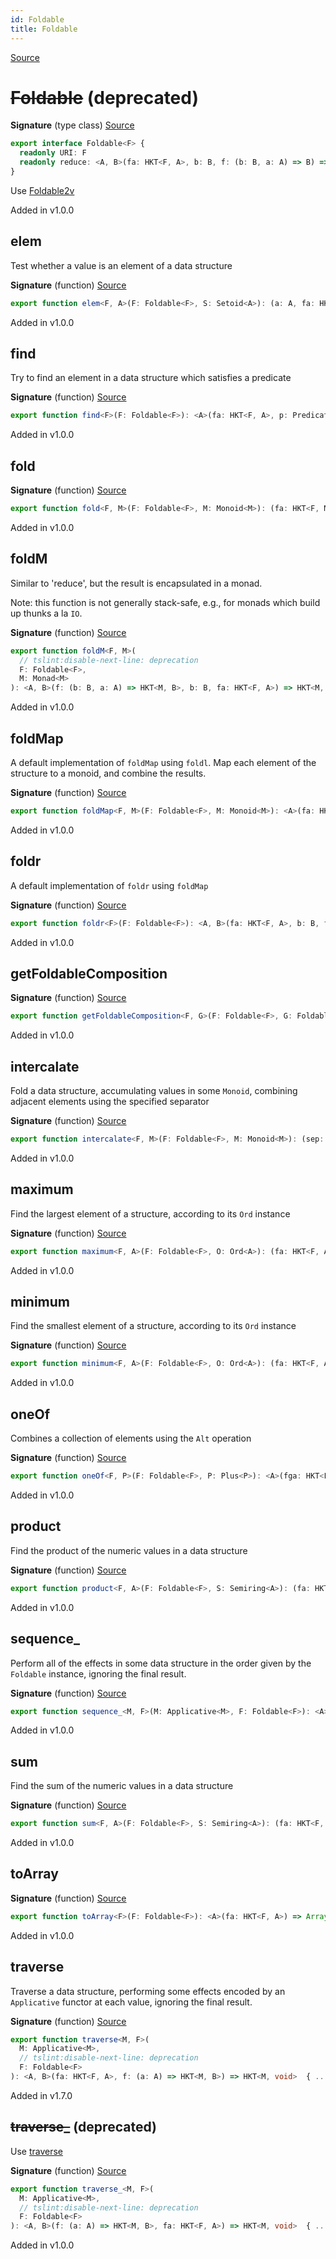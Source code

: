 ```yaml
---
id: Foldable
title: Foldable
---
```


[Source](https://github.com/gcanti/fp-ts/blob/master/src/Foldable.ts)

# ~~Foldable~~ (deprecated)

**Signature** (type class) [Source](https://github.com/gcanti/fp-ts/blob/master/src/Foldable.ts#L19-L22)

```ts
export interface Foldable<F> {
  readonly URI: F
  readonly reduce: <A, B>(fa: HKT<F, A>, b: B, f: (b: B, a: A) => B) => B
}
```

Use [Foldable2v](./Foldable2v.md)

Added in v1.0.0

## elem

Test whether a value is an element of a data structure

**Signature** (function) [Source](https://github.com/gcanti/fp-ts/blob/master/src/Foldable.ts#L423-L425)

```ts
export function elem<F, A>(F: Foldable<F>, S: Setoid<A>): (a: A, fa: HKT<F, A>) => boolean  { ... }
```

Added in v1.0.0

## find

Try to find an element in a data structure which satisfies a predicate

**Signature** (function) [Source](https://github.com/gcanti/fp-ts/blob/master/src/Foldable.ts#L442-L451)

```ts
export function find<F>(F: Foldable<F>): <A>(fa: HKT<F, A>, p: Predicate<A>) => Option<A>  { ... }
```

Added in v1.0.0

## fold

**Signature** (function) [Source](https://github.com/gcanti/fp-ts/blob/master/src/Foldable.ts#L189-L191)

```ts
export function fold<F, M>(F: Foldable<F>, M: Monoid<M>): (fa: HKT<F, M>) => M  { ... }
```

Added in v1.0.0

## foldM

Similar to 'reduce', but the result is encapsulated in a monad.

Note: this function is not generally stack-safe, e.g., for monads which build up thunks a la `IO`.

**Signature** (function) [Source](https://github.com/gcanti/fp-ts/blob/master/src/Foldable.ts#L225-L231)

```ts
export function foldM<F, M>(
  // tslint:disable-next-line: deprecation
  F: Foldable<F>,
  M: Monad<M>
): <A, B>(f: (b: B, a: A) => HKT<M, B>, b: B, fa: HKT<F, A>) => HKT<M, B>  { ... }
```

Added in v1.0.0

## foldMap

A default implementation of `foldMap` using `foldl`.
Map each element of the structure to a monoid, and combine the results.

**Signature** (function) [Source](https://github.com/gcanti/fp-ts/blob/master/src/Foldable.ts#L150-L152)

```ts
export function foldMap<F, M>(F: Foldable<F>, M: Monoid<M>): <A>(fa: HKT<F, A>, f: (a: A) => M) => M  { ... }
```

Added in v1.0.0

## foldr

A default implementation of `foldr` using `foldMap`

**Signature** (function) [Source](https://github.com/gcanti/fp-ts/blob/master/src/Foldable.ts#L173-L176)

```ts
export function foldr<F>(F: Foldable<F>): <A, B>(fa: HKT<F, A>, b: B, f: (a: A, b: B) => B) => B  { ... }
```

Added in v1.0.0

## getFoldableComposition

**Signature** (function) [Source](https://github.com/gcanti/fp-ts/blob/master/src/Foldable.ts#L118-L122)

```ts
export function getFoldableComposition<F, G>(F: Foldable<F>, G: Foldable<G>): FoldableComposition<F, G>  { ... }
```

Added in v1.0.0

## intercalate

Fold a data structure, accumulating values in some `Monoid`, combining adjacent elements using the specified separator

**Signature** (function) [Source](https://github.com/gcanti/fp-ts/blob/master/src/Foldable.ts#L364-L371)

```ts
export function intercalate<F, M>(F: Foldable<F>, M: Monoid<M>): (sep: M) => (fm: HKT<F, M>) => M  { ... }
```

Added in v1.0.0

## maximum

Find the largest element of a structure, according to its `Ord` instance

**Signature** (function) [Source](https://github.com/gcanti/fp-ts/blob/master/src/Foldable.ts#L490-L493)

```ts
export function maximum<F, A>(F: Foldable<F>, O: Ord<A>): (fa: HKT<F, A>) => Option<A>  { ... }
```

Added in v1.0.0

## minimum

Find the smallest element of a structure, according to its `Ord` instance

**Signature** (function) [Source](https://github.com/gcanti/fp-ts/blob/master/src/Foldable.ts#L469-L472)

```ts
export function minimum<F, A>(F: Foldable<F>, O: Ord<A>): (fa: HKT<F, A>) => Option<A>  { ... }
```

Added in v1.0.0

## oneOf

Combines a collection of elements using the `Alt` operation

**Signature** (function) [Source](https://github.com/gcanti/fp-ts/blob/master/src/Foldable.ts#L336-L338)

```ts
export function oneOf<F, P>(F: Foldable<F>, P: Plus<P>): <A>(fga: HKT<F, HKT<P, A>>) => HKT<P, A>  { ... }
```

Added in v1.0.0

## product

Find the product of the numeric values in a data structure

**Signature** (function) [Source](https://github.com/gcanti/fp-ts/blob/master/src/Foldable.ts#L403-L405)

```ts
export function product<F, A>(F: Foldable<F>, S: Semiring<A>): (fa: HKT<F, A>) => A  { ... }
```

Added in v1.0.0

## sequence\_

Perform all of the effects in some data structure in the order given by the `Foldable` instance, ignoring the final result.

**Signature** (function) [Source](https://github.com/gcanti/fp-ts/blob/master/src/Foldable.ts#L303-L306)

```ts
export function sequence_<M, F>(M: Applicative<M>, F: Foldable<F>): <A>(fa: HKT<F, HKT<M, A>>) => HKT<M, void>  { ... }
```

Added in v1.0.0

## sum

Find the sum of the numeric values in a data structure

**Signature** (function) [Source](https://github.com/gcanti/fp-ts/blob/master/src/Foldable.ts#L386-L388)

```ts
export function sum<F, A>(F: Foldable<F>, S: Semiring<A>): (fa: HKT<F, A>) => A  { ... }
```

Added in v1.0.0

## toArray

**Signature** (function) [Source](https://github.com/gcanti/fp-ts/blob/master/src/Foldable.ts#L506-L509)

```ts
export function toArray<F>(F: Foldable<F>): <A>(fa: HKT<F, A>) => Array<A>  { ... }
```

Added in v1.0.0

## traverse

Traverse a data structure, performing some effects encoded by an `Applicative` functor at each value, ignoring the
final result.

**Signature** (function) [Source](https://github.com/gcanti/fp-ts/blob/master/src/Foldable.ts#L542-L549)

```ts
export function traverse<M, F>(
  M: Applicative<M>,
  // tslint:disable-next-line: deprecation
  F: Foldable<F>
): <A, B>(fa: HKT<F, A>, f: (a: A) => HKT<M, B>) => HKT<M, void>  { ... }
```

Added in v1.7.0

## ~~traverse\_~~ (deprecated)

Use [traverse](#traverse)

**Signature** (function) [Source](https://github.com/gcanti/fp-ts/blob/master/src/Foldable.ts#L264-L273)

```ts
export function traverse_<M, F>(
  M: Applicative<M>,
  // tslint:disable-next-line: deprecation
  F: Foldable<F>
): <A, B>(f: (a: A) => HKT<M, B>, fa: HKT<F, A>) => HKT<M, void>  { ... }
```

Added in v1.0.0
